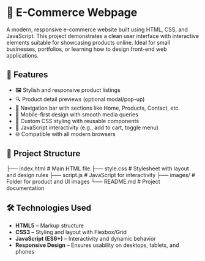 # 🛒 E-Commerce Webpage

A modern, responsive e-commerce website built using HTML, CSS, and JavaScript. This project demonstrates a clean user interface with interactive elements suitable for showcasing products online. Ideal for small businesses, portfolios, or learning how to design front-end web applications.

## 🚀 Features

- 🖼️ Stylish and responsive product listings
- 🔍 Product detail previews (optional modal/pop-up)
- 🧭 Navigation bar with sections like Home, Products, Contact, etc.
- 📱 Mobile-first design with smooth media queries
- 🎨 Custom CSS styling with reusable components
- 🧠 JavaScript interactivity (e.g., add to cart, toggle menu)
- 🌐 Compatible with all modern browsers

## 📂 Project Structure

├── index.html # Main HTML file
├── style.css # Stylesheet with layout and design rules
├── script.js # JavaScript for interactivity
├── images/ # Folder for product and UI images
└── README.md # Project documentation

## 🛠️ Technologies Used

- **HTML5** – Markup structure
- **CSS3** – Styling and layout with Flexbox/Grid
- **JavaScript (ES6+)** – Interactivity and dynamic behavior
- **Responsive Design** – Ensures usability on desktops, tablets, and phones
